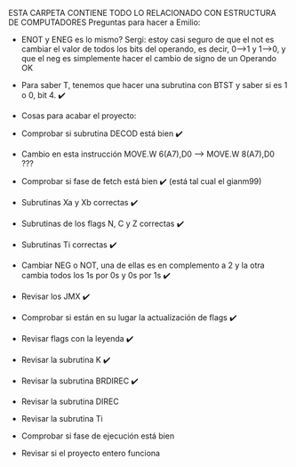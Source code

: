 ESTA CARPETA CONTIENE TODO LO RELACIONADO CON ESTRUCTURA DE COMPUTADORES
Preguntas para hacer a Emilio:
- ENOT y ENEG es lo mismo?
Sergi: estoy casi seguro de que el not es cambiar el valor de todos los bits del operando, es decir, 0-->1 y 1-->0, y que el neg es simplemente hacer el cambio de signo de un Operando OK

- Para saber T, tenemos que hacer una subrutina con BTST y saber si es 1 o 0, bit 4. ✔️

- Cosas para acabar el proyecto:
- Comprobar si subrutina DECOD está bien ✔️
- Cambio en esta instrucción MOVE.W 6(A7),D0 --> MOVE.W 8(A7),D0 ???
- Comprobar si fase de fetch está bien ✔️ (está tal cual el gianm99)
- Subrutinas Xa y Xb correctas ✔️
- Subrutinas de los flags N, C y Z correctas ✔️
- Subrutinas Ti correctas ✔️
- Cambiar NEG o NOT, una de ellas es en complemento a 2 y la otra cambia todos los 1s por 0s y 0s por 1s ✔️
- Revisar los JMX ✔️
- Comprobar si están en su lugar la actualización de flags ✔️
- Revisar flags con la leyenda ✔️
- Revisar la subrutina K ✔️ 
- Revisar la subrutina BRDIREC ✔️
- Revisar la subrutina DIREC
- Revisar la subrutina Ti
- Comprobar si fase de ejecución está bien
- Revisar si el proyecto entero funciona 
